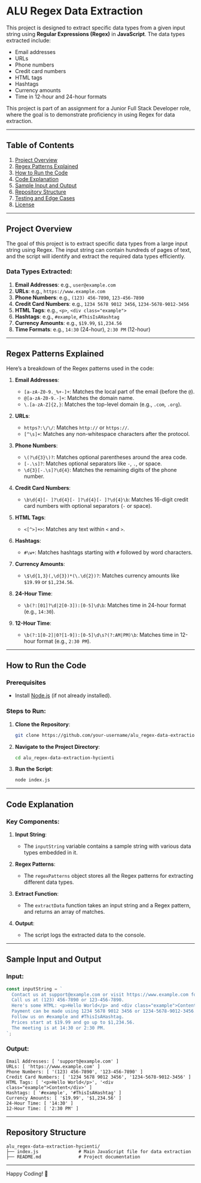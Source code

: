 # ALU Regex Data Extraction

This project is designed to extract specific data types from a given input string using **Regular Expressions (Regex)** in **JavaScript**. The data types extracted include:
- Email addresses
- URLs
- Phone numbers
- Credit card numbers
- HTML tags
- Hashtags
- Currency amounts
- Time in 12-hour and 24-hour formats

This project is part of an assignment for a Junior Full Stack Developer role, where the goal is to demonstrate proficiency in using Regex for data extraction.

---

## Table of Contents
1. [Project Overview](#project-overview)
2. [Regex Patterns Explained](#regex-patterns-explained)
3. [How to Run the Code](#how-to-run-the-code)
4. [Code Explanation](#code-explanation)
5. [Sample Input and Output](#sample-input-and-output)
6. [Repository Structure](#repository-structure)
7. [Testing and Edge Cases](#testing-and-edge-cases)
8. [License](#license)

---

## Project Overview

The goal of this project is to extract specific data types from a large input string using Regex. The input string can contain hundreds of pages of text, and the script will identify and extract the required data types efficiently.

### Data Types Extracted:
1. **Email Addresses**: e.g., `user@example.com`
2. **URLs**: e.g., `https://www.example.com`
3. **Phone Numbers**: e.g., `(123) 456-7890`, `123-456-7890`
4. **Credit Card Numbers**: e.g., `1234 5678 9012 3456`, `1234-5678-9012-3456`
5. **HTML Tags**: e.g., `<p>`, `<div class="example">`
6. **Hashtags**: e.g., `#example`, `#ThisIsAHashtag`
7. **Currency Amounts**: e.g., `$19.99`, `$1,234.56`
8. **Time Formats**: e.g., `14:30` (24-hour), `2:30 PM` (12-hour)

---

## Regex Patterns Explained

Here’s a breakdown of the Regex patterns used in the code:

1. **Email Addresses**:
   - `[a-zA-Z0-9._%+-]+`: Matches the local part of the email (before the `@`).
   - `@[a-zA-Z0-9.-]+`: Matches the domain name.
   - `\.[a-zA-Z]{2,}`: Matches the top-level domain (e.g., `.com`, `.org`).

2. **URLs**:
   - `https?:\/\/`: Matches `http://` or `https://`.
   - `[^\s]+`: Matches any non-whitespace characters after the protocol.

3. **Phone Numbers**:
   - `\(?\d{3}\)?`: Matches optional parentheses around the area code.
   - `[-.\s]?`: Matches optional separators like `-`, `.`, or space.
   - `\d{3}[-.\s]?\d{4}`: Matches the remaining digits of the phone number.

4. **Credit Card Numbers**:
   - `\b\d{4}[- ]?\d{4}[- ]?\d{4}[- ]?\d{4}\b`: Matches 16-digit credit card numbers with optional separators (`-` or space).

5. **HTML Tags**:
   - `<[^>]+>`: Matches any text within `<` and `>`.

6. **Hashtags**:
   - `#\w+`: Matches hashtags starting with `#` followed by word characters.

7. **Currency Amounts**:
   - `\$\d{1,3}(,\d{3})*(\.\d{2})?`: Matches currency amounts like `$19.99` or `$1,234.56`.

8. **24-Hour Time**:
   - `\b(?:[01]?\d|2[0-3]):[0-5]\d\b`: Matches time in 24-hour format (e.g., `14:30`).

9. **12-Hour Time**:
   - `\b(?:1[0-2]|0?[1-9]):[0-5]\d\s?(?:AM|PM)\b`: Matches time in 12-hour format (e.g., `2:30 PM`).

---

## How to Run the Code

### Prerequisites
- Install [Node.js](https://nodejs.org/) (if not already installed).

### Steps to Run:
1. **Clone the Repository**:
   ```bash
   git clone https://github.com/your-username/alu_regex-data-extraction-hycienti.git
   ```
2. **Navigate to the Project Directory**:
   ```bash
   cd alu_regex-data-extraction-hycienti
   ```
3. **Run the Script**:
   ```bash
   node index.js
   ```

---

## Code Explanation

### Key Components:
1. **Input String**:
   - The `inputString` variable contains a sample string with various data types embedded in it.

2. **Regex Patterns**:
   - The `regexPatterns` object stores all the Regex patterns for extracting different data types.

3. **Extract Function**:
   - The `extractData` function takes an input string and a Regex pattern, and returns an array of matches.

4. **Output**:
   - The script logs the extracted data to the console.

---

## Sample Input and Output

### Input:
```javascript
const inputString = `
  Contact us at support@example.com or visit https://www.example.com for more info.
  Call us at (123) 456-7890 or 123-456-7890.
  Here's some HTML: <p>Hello World</p> and <div class="example">Content</div>.
  Payment can be made using 1234 5678 9012 3456 or 1234-5678-9012-3456.
  Follow us on #example and #ThisIsAHashtag.
  Prices start at $19.99 and go up to $1,234.56.
  The meeting is at 14:30 or 2:30 PM.
`;
```

### Output:
```
Email Addresses: [ 'support@example.com' ]
URLs: [ 'https://www.example.com' ]
Phone Numbers: [ '(123) 456-7890', '123-456-7890' ]
Credit Card Numbers: [ '1234 5678 9012 3456', '1234-5678-9012-3456' ]
HTML Tags: [ '<p>Hello World</p>', '<div class="example">Content</div>' ]
Hashtags: [ '#example', '#ThisIsAHashtag' ]
Currency Amounts: [ '$19.99', '$1,234.56' ]
24-Hour Time: [ '14:30' ]
12-Hour Time: [ '2:30 PM' ]
```

---

## Repository Structure

```
alu_regex-data-extraction-hycienti/
├── index.js               # Main JavaScript file for data extraction
├── README.md              # Project documentation
```

---

Happy Coding! 🚀
